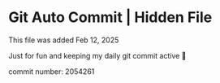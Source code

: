 # Git Auto Commit | Hidden File

This file was added Feb 12, 2025

Just for fun and keeping my daily git commit active 🤪

commit number: 2054261
